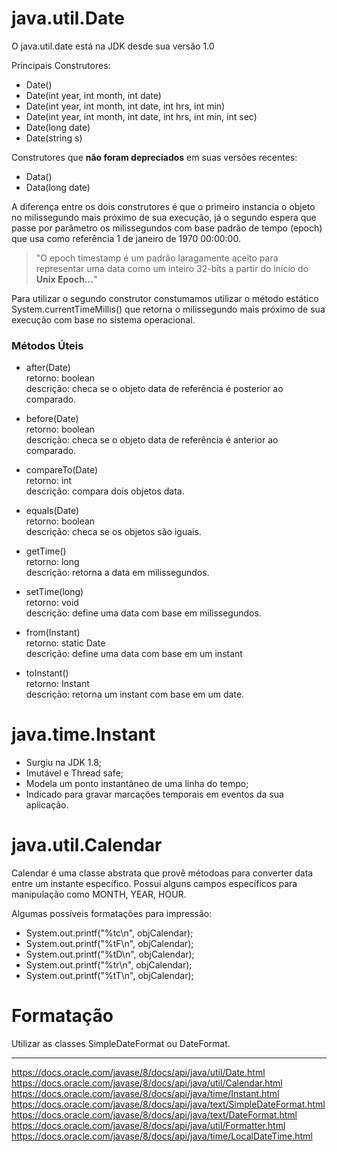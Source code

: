 # java.util.Date  

O java.util.date está na JDK desde sua versão 1.0

Principais Construtores:  
- Date()  
- Date(int year, int month, int date)  
- Date(int year, int month, int date, int hrs, int min)  
- Date(int year, int month, int date, int hrs, int min, int sec)  
- Date(long date)  
- Date(string s)  

Construtores que **não foram depreciados** em suas versões recentes:  
- Data()  
- Data(long date)  

A diferença entre os dois construtores é que o primeiro instancia o objeto no milissegundo mais próximo de sua execução, já o segundo espera que passe por 
parâmetro os milissegundos com base padrão de tempo (epoch) que usa como referência 1 de janeiro de 1970 00:00:00.
> "O epoch timestamp é um padrão laragamente aceito para representar uma data como um inteiro 32-bits a partir do início do **Unix Epoch...**"  

Para utilizar o segundo construtor constumamos utilizar o método estático System.currentTimeMillis() que retorna o milissegundo mais próximo de sua execução com base no sistema operacional.  

### Métodos Úteis  

- after(Date)  
retorno: boolean  
descrição: checa se o objeto data de referência é posterior ao comparado.  

- before(Date)  
retorno: boolean  
descrição: checa se o objeto data de referência é anterior ao comparado.  

- compareTo(Date)  
retorno: int  
descrição: compara dois objetos data.  

- equals(Date)  
retorno: boolean  
descrição: checa se os objetos são iguais.  

- getTime()  
retorno: long  
descrição: retorna a data em milissegundos.  

- setTime(long)  
retorno: void  
descrição: define uma data com base em milissegundos.  

- from(Instant)  
retorno: static Date  
descrição: define uma data com base em um instant  

- toInstant()  
retorno: Instant  
descrição: retorna um instant com base em um date.  

# java.time.Instant  

- Surgiu na JDK 1.8;  
- Imutável e Thread safe;  
- Modela um ponto instantâneo de uma linha do tempo;  
- Indicado para gravar marcações temporais em eventos da sua aplicação.  

# java.util.Calendar  

Calendar é uma classe abstrata que provê métodoas para converter data entre um instante específico. Possui alguns campos específicos para manipulação como MONTH, YEAR, HOUR.  

Algumas possíveis formatações para impressão:  
- System.out.printf("%tc\n", objCalendar);  
- System.out.printf("%tF\n", objCalendar);  
- System.out.printf("%tD\n", objCalendar);  
- System.out.printf("%tr\n", objCalendar);  
- System.out.printf("%tT\n", objCalendar);  

# Formatação
Utilizar as classes SimpleDateFormat ou DateFormat.  

---  

https://docs.oracle.com/javase/8/docs/api/java/util/Date.html  
https://docs.oracle.com/javase/8/docs/api/java/util/Calendar.html  
https://docs.oracle.com/javase/8/docs/api/java/time/Instant.html  
https://docs.oracle.com/javase/8/docs/api/java/text/SimpleDateFormat.html  
https://docs.oracle.com/javase/8/docs/api/java/text/DateFormat.html  
https://docs.oracle.com/javase/8/docs/api/java/util/Formatter.html  
https://docs.oracle.com/javase/8/docs/api/java/time/LocalDateTime.html
